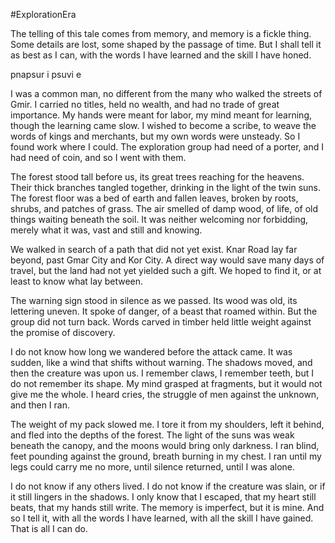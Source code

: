 #ExplorationEra 

The telling of this tale comes from memory, and memory is a fickle thing. Some details are lost, some shaped by the passage of time. But I shall tell it as best as I can, with the words I have learned and the skill I have honed.

pnapsur i psuvi e 

I was a common man, no different from the many who walked the streets of Gmir. I carried no titles, held no wealth, and had no trade of great importance. My hands were meant for labor, my mind meant for learning, though the learning came slow. I wished to become a scribe, to weave the words of kings and merchants, but my own words were unsteady. So I found work where I could. The exploration group had need of a porter, and I had need of coin, and so I went with them.

The forest stood tall before us, its great trees reaching for the heavens. Their thick branches tangled together, drinking in the light of the twin suns. The forest floor was a bed of earth and fallen leaves, broken by roots, shrubs, and patches of grass. The air smelled of damp wood, of life, of old things waiting beneath the soil. It was neither welcoming nor forbidding, merely what it was, vast and still and knowing.

We walked in search of a path that did not yet exist. Knar Road lay far beyond, past Gmar City and Kor City. A direct way would save many days of travel, but the land had not yet yielded such a gift. We hoped to find it, or at least to know what lay between.

The warning sign stood in silence as we passed. Its wood was old, its lettering uneven. It spoke of danger, of a beast that roamed within. But the group did not turn back. Words carved in timber held little weight against the promise of discovery.

I do not know how long we wandered before the attack came. It was sudden, like a wind that shifts without warning. The shadows moved, and then the creature was upon us. I remember claws, I remember teeth, but I do not remember its shape. My mind grasped at fragments, but it would not give me the whole. I heard cries, the struggle of men against the unknown, and then I ran.

The weight of my pack slowed me. I tore it from my shoulders, left it behind, and fled into the depths of the forest. The light of the suns was weak beneath the canopy, and the moons would bring only darkness. I ran blind, feet pounding against the ground, breath burning in my chest. I ran until my legs could carry me no more, until silence returned, until I was alone.

I do not know if any others lived. I do not know if the creature was slain, or if it still lingers in the shadows. I only know that I escaped, that my heart still beats, that my hands still write. The memory is imperfect, but it is mine. And so I tell it, with all the words I have learned, with all the skill I have gained. That is all I can do.